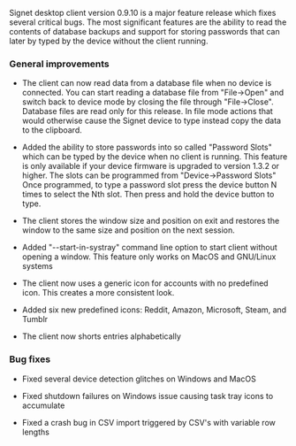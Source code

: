 Signet desktop client version 0.9.10 is a major feature release which fixes several critical bugs. The most significant features are the ability to read the contents of database backups and support for storing passwords that can later by typed by the device without the client running.

### General improvements

- The client can now read data from a database file when no device is connected. You can start reading a database file from "File->Open" and switch back to device mode by closing the file through "File->Close". Database files are read only for this release. In file mode actions that would otherwise cause the Signet device to type instead copy the data to the clipboard.

- Added the ability to store passwords into so called "Password Slots" which can be typed by the device when no client is running.  This feature is only available if your device firmware is upgraded to version 1.3.2 or higher. The slots can be programmed from "Device->Password Slots" Once programmed, to type a password slot press the device button N times to select the Nth slot. Then press and hold the device button to type.

- The client stores the window size and position on exit and restores the window to the same size and position on the next session.

- Added "--start-in-systray" command line option to start client without opening a window. This feature only works on MacOS and GNU/Linux systems

- The client now uses a generic icon for accounts with no predefined icon. This creates a more consistent look.

- Added six new predefined icons: Reddit, Amazon, Microsoft, Steam, and Tumblr

- The client now shorts entries alphabetically

### Bug fixes

- Fixed several device detection glitches on Windows and MacOS

- Fixed shutdown failures on Windows issue causing task tray icons to accumulate

- Fixed a crash bug in CSV import triggered by CSV's with variable row lengths
